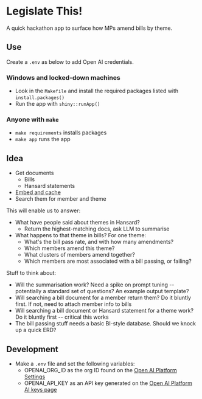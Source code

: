 # Legislate This!

A quick hackathon app to surface how MPs amend bills by theme.

## Use

Create a `.env` as below to add Open AI credentials.

### Windows and locked-down machines

* Look in the `Makefile` and install the required packages listed with `install.packages()`
* Run the app with `shiny::runApp()`

### Anyone with `make`

* `make requirements` installs packages
* `make app` runs the app

## Idea

* Get documents
  * Bills
  * Hansard statements
* [Embed and cache](https://platform.openai.com/docs/guides/embeddings/use-cases)
* Search them for member and theme

This will enable us to answer:

* What have people said about themes in Hansard?
  * Return the highest-matching docs, ask LLM to summarise
* What happens to that theme in bills? For one theme:
  * What's the bill pass rate, and with how many amendments?
  * Which members amend this theme?
  * What clusters of members amend together?
  * Which members are most associated with a bill passing, or failing?

Stuff to think about:

* Will the summarisation work? Need a spike on prompt tuning -- potentially a standard set of questions? An example output template?
* Will searching a bill document for a member return them? Do it bluntly first. If not, need to attach member info to bills
* Will searching a bill document or Hansard statement for a theme work? Do it bluntly first -- critical this works
* The bill passing stuff needs a basic BI-style database. Should we knock up a quick ERD?

## Development

* Make a `.env` file and set the following variables:
  * OPENAI_ORG_ID as the org ID found on the [Open AI Platform Settings](https://platform.openai.com/account/org-settings)
  * OPENAI_API_KEY as an API key generated on the [Open AI Platform AI keys page](https://platform.openai.com/account/api-keys)